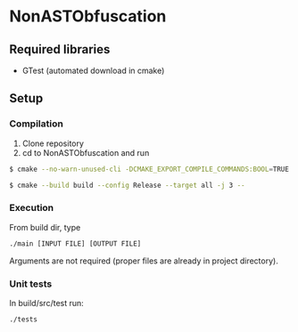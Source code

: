 # NonASTObfuscation
## Required libraries
* GTest (automated download in cmake)
## Setup
### Compilation
1. Clone repository
2. cd to NonASTObfuscation and run
```bash
$ cmake --no-warn-unused-cli -DCMAKE_EXPORT_COMPILE_COMMANDS:BOOL=TRUE -DCMAKE_BUILD_TYPE:STRING=Release -DCMAKE_C_COMPILER:FILEPATH=/bin/gcc-9 -H./ -Bbuild -G "Unix Makefiles"
```
```bash
$ cmake --build build --config Release --target all -j 3 --
```
### Execution
From build dir, type
```bash
./main [INPUT FILE] [OUTPUT FILE]
```
Arguments are not required (proper files are already in project directory).
### Unit tests
In build/src/test run:
```bash
./tests
```
